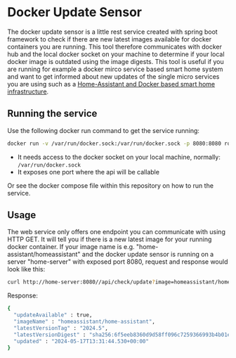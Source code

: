 # Docker Update Sensor

The docker update sensor is a little rest service created with spring boot framework to check if there are new latest images available for docker containers you
are running. This tool therefore communicates with docker hub and the local docker socket on your machine to determine if your local docker image is outdated using
the image digests.
This tool is useful if you are running for example a docker mirco service based smart home system and want to get informed about new updates of the single micro
services you are using such as a [Home-Assistant and Docker based smart home infrastructure](https://github.com/Robert1991/homeassistant_docker_compose).

## Running the service

Use the following docker run command to get the service running:


```bash
docker run -v /var/run/docker.sock:/var/run/docker.sock -p 8080:8080 robert1991/docker-update-sensor
```

- It needs access to the docker socket on your local machine, normally: `/var/run/docker.sock`
- It exposes one port where the api will be callable

Or see the docker compose file within this repository on how to run the service.

## Usage

The web service only offers one endpoint you can communicate with using HTTP GET. It will tell you if there is a new latest image for your running docker container. If your
image name is e.g. "home-assistant/homeassistant" and the docker update sensor is running on a server "home-server" with exposed port 8080, request and response 
would look like this:

```bash
curl http://home-server:8080//api/check/update?image=homeassistant/home-assistant
```

Response:

```bash
{
  "updateAvailable" : true,
  "imageName" : "homeassistant/home-assistant",
  "latestVersionTag" : "2024.5",
  "latestVersionDigest" : "sha256:6f5eeb8360d9d58ff096c7259366993b4b01ebe11251c2b83c9329daad441b00",
  "updated" : "2024-05-17T13:31:44.530+00:00"
}
```